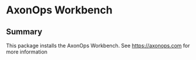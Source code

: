 ﻿# AxonOps Workbench

## Summary

This package installs the AxonOps Workbench. See https://axonops.com for more information
